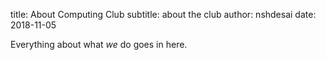 title: About Computing Club
subtitle: about the club
author: nshdesai
date: 2018-11-05

Everything about what _we_ do goes in here.
